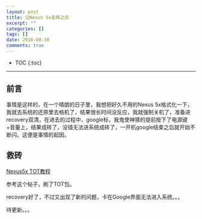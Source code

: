 ```yaml
---
layout: post
title: 记Nexus 5x变砖之后
excerpt: ""
categories: []
tags: []
date: 2016-08-30
comments: true
---
```


* TOC
{:toc}
---



## 前言

事情是这样的，在一个晴朗的日子里，我想把好久不用的Nexus 5x格式化一下，我就去系统的还原里去格机了，结果很长时间没反应，我就强制关机了，准备进recovery双清，在进去的过程中，google标，我鬼使神猜的提前按下了电源键+音量上，结果成砖了，没错无法进系统成砖了，一开机google结束之后就开始不断闪。这便是事情的起因。



## 救砖

[Nexus5x TOT教程](http://bbs.gfan.com/android-7739023-1-1.html)

参考这个帖子，刷了TOT包。

recovery好了，不过又出现了新的问题，卡在Google界面无法进入系统。。。



待更新。。。